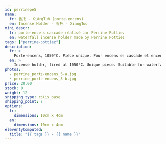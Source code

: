 ```yaml
---
id: perrinepe5
name:
  fr: 香托 - XiāngTuō (porte-encens)
  en: Incense Holder - 香托 - XiāngTuō
mini_descr:
  fr: porte-encens cascade réalisé par Perrine Pottiez
  en: waterfall incense holder made by Perrine Pottiez
tags: ["perrine-pottiez"]
description:
  fr: >
    Porte-encens, 1050°C. Pièce unique. Pour encens en cascade et encens normal.
  en: >
    Incense holder, fired at 1050°C. Unique piece. Suitable for waterfall incense and regular incense.
photos:
  - perrine_porte-encens_5-a.jpg
  - perrine_porte-encens_5-b.jpg
price: 20.00
stock: 0
weight: 12
shipping_type: colis_base
shipping_point: 2
options:
  fr:
    dimensions: 10cm x 4cm
  en:
    dimensions: 10cm x 4cm
eleventyComputed:
  title: "{{ tags }} - {{ name }}"
---
```

